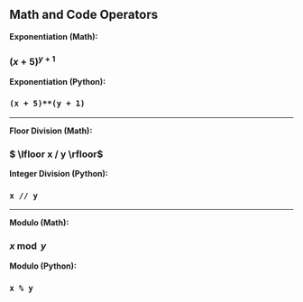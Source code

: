## Math and Code Operators

**Exponentiation (Math):** 
### ${(x + 5)}^{y + 1}$

**Exponentiation (Python):** 
### `(x + 5)**(y + 1)`

---

**Floor Division (Math):** 
### $ \lfloor x / y \rfloor$

**Integer Division (Python):** 
### `x // y`

---

**Modulo (Math):** 
### $x \bmod{y}$

**Modulo (Python):** 
### `x % y`